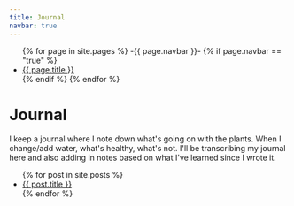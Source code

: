 ```yaml
---
title: Journal
navbar: true
---
```

<ul>
    {% for page in site.pages %}
      -{{ page.navbar }}-
      {% if page.navbar == "true" %}
        <li><a href="{{ page.url }}">{{ page.title }}</a></li>
      {% endif %}
    {% endfor %}
</ul>

# Journal

I keep a journal where I note down what's going on with the plants. When I change/add water, what's healthy, what's not. 
I'll be transcribing my journal here and also adding in notes based on what I've learned since I wrote it.

<ul>
  {% for post in site.posts %}
    <li>
      <a href="/hydroponics/{{ post.url }}">{{ post.title }}</a>
    </li>
  {% endfor %}
</ul>
